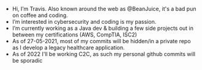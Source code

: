 - Hi, I’m Travis. Also known around the web as @BeanJuice, it's a bad pun on coffee and coding.
- I’m interested in cybersecurity and coding is my passion.
- I’m currently working as a Java dev & building a few side projects out in between my certifications (AWS, CompTIA, ISC2)
- As of 27-05-2021, most of my commits will be hidden/in a private repo as I develop a legacy healthcare application.
- As of 2022 I'll be working C2C, as such my personal github commits will be sporadic
<!---
BeanJuice/BeanJuice is a ✨ special ✨ repository because its `README.md` (this file) appears on your GitHub profile.
You can click the Preview link to take a look at your changes.
--->
